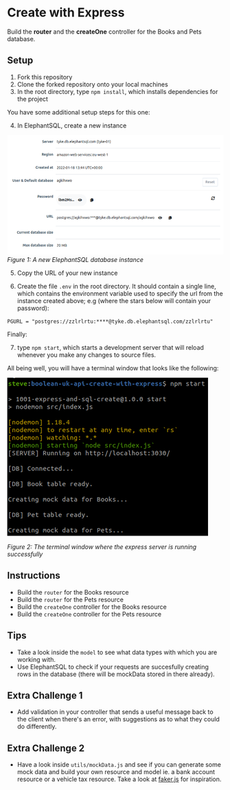 # Create with Express

Build the **router** and the **createOne** controller for the Books and Pets database.

## Setup

1. Fork this repository
2. Clone the forked repository onto your local machines
3. In the root directory, type `npm install`, which installs dependencies for the project

You have some additional setup steps for this one:

4. In ElephantSQL, create a new instance

![](images/elephaphantSQLInstance.png)
_Figure 1: A new ElephantSQL database instance_

5. Copy the URL of your new instance

6. Create the file `.env` in the root directory. It should contain a single line, which contains the environment variable used to specify the url from the instance created above; e.g (where the stars below will contain your password):

```env
PGURL = "postgres://zzlrlrtu:****@tyke.db.elephantsql.com/zzlrlrtu" 
```

Finally:

7. type `npm start`, which starts a development server that will reload whenever you make any changes to source files. 

All being well, you will have a terminal window that looks like the following:

![](images/terminal.png)

_Figure 2: The terminal window where the express server is running successfully_

## Instructions

- Build the `router` for the Books resource
- Build the `router` for the Pets resource
- Build the `createOne` controller for the Books resource
- Build the `createOne` controller for the Pets resource

## Tips

- Take a look inside the `model` to see what data types with which you are working with.
- Use ElephantSQL to check if your requests are succesfully creating rows in the database (there will be mockData stored in there already).

## Extra Challenge 1

- Add validation in your controller that sends a useful message back to the client when there's an error, with suggestions as to what they could do differently.

## Extra Challenge 2

- Have a look inside `utils/mockData.js` and see if you can generate some mock data and build your own resource and model ie. a bank account resource or a vehicle tax resource. Take a look at [faker.js](https://github.com/Marak/Faker.js) for inspiration.
